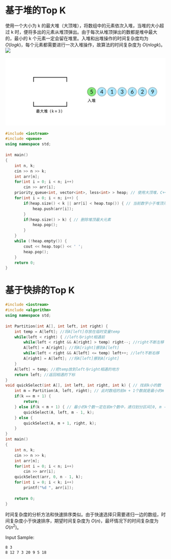 # 基于堆的Top K
使用一个大小为 k 的最大堆（大顶堆），将数组中的元素依次入堆，当堆的大小超过 k 时，便将多出的元素从堆顶弹出。由于每次从堆顶弹出的数都是堆中最大的，最小的 k 个元素一定会留在堆里。入堆和出堆操作的时间复杂度均为 $O(logk)$，每个元素都需要进行一次入堆操作，故算法的时间复杂度为 $O(nlogk)$。
​
![](https://pic3.zhimg.com/v2-7de63dfb47f845689e1ae9f48193b2ba_b.webp)

![](https://raw.githubusercontent.com/FYJNEVERFOLLOWS/Picture-Bed/main/202304/20230423211217.png)

```cpp
#include <iostream>
#include <queue>
using namespace std;

int main()
{
    int n, k;
    cin >> n >> k;
    int arr[n];
    for(int i = 0; i < n; i++) 
        cin >> arr[i];
    priority_queue<int, vector<int>, less<int> > heap; // 使用大顶堆，C++默认大顶堆，等同于priority_queue<int> heap; 
    for(int i = 0; i < n; i++) {
        if(heap.size() < k || arr[i] < heap.top()) { // 当前数字小于堆顶元素才会入堆
            heap.push(arr[i]);
        }
        if(heap.size() > k) { // 删除堆顶最大元素
            heap.pop();
        }
    }
    while (!heap.empty()) {
        cout << heap.top() << ' ';
        heap.pop();
    }
    return 0;
}
```

# 基于快排的Top K
```cpp
#include <iostream>
#include <algorithm>
using namespace std;

int Partition(int A[], int left, int right) {
    int temp = A[left]; //将A[left]存放在临时变量temp
    while(left < right) { //left与right相遇前
        while(left < right && A[right] > temp) right--; //right不断左移
        A[left] = A[right]; //将A[right]挪到A[left]
        while(left < right && A[left] <= temp) left++; //left不断右移
        A[right] = A[left]; //将A[left]挪到A[right]
    }
    A[left] = temp; //把temp放到left与right相遇的地方
    return left; //返回相遇的下标
}
void quickSelect(int A[], int left, int right, int k) { // 找前k小的数
    int m = Partition(A, left, right); // 此时数组的前m + 1个数就是最小的m + 1个数(m是索引)
    if(k == m + 1) {
        return;
    } else if(k < m + 1) { // 最小的k个数一定在前m个数中，递归划分区间[0, m - 1]
        quickSelect(A, left, m - 1, k); 
    } else {
        quickSelect(A, m + 1, right, k);
    }
}
int main()
{
    int n, k;
    cin >> n >> k;
    int arr[n];
    for(int i = 0; i < n; i++) 
        cin >> arr[i];
    quickSelect(arr, 0, n - 1, k);
    for(int i = 0; i < k; i++) 
        printf("%d ", arr[i]);

    return 0;
}
```
时间复杂度的分析方法和快速排序类似。由于快速选择只需要递归一边的数组，时间复杂度小于快速排序，期望时间复杂度为 $O(n)$，最坏情况下的时间复杂度为$O(n^2)$。

Input Sample:
```
8 3
8 12 7 3 20 9 5 18
```

